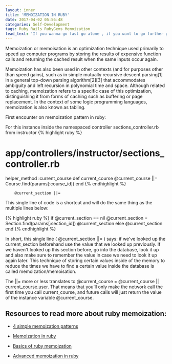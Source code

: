 ```yaml
---
layout: inner
title: 'MEMOIZATION IN RUBY'
date: 2017-04-02 05:56:48
categories: Self-Development
tags: Ruby Rails RubyGems Memoization
lead_text: 'If you wanna go fast go alone , if you want to go further go with a team.'
---
```


Memoization or memoisation is an optimization technique used primarily to speed up computer programs by storing the results of expensive function calls and returning the cached result when the same inputs occur again.

Memoization has also been used in other contexts (and for purposes other than speed gains), such as in simple mutually recursive descent parsing[1] in a general top-down parsing algorithm[2][3] that accommodates ambiguity and left recursion in polynomial time and space. Although related to caching, memoization refers to a specific case of this optimization, distinguishing it from forms of caching such as buffering or page replacement. In the context of some logic programming languages, memoization is also known as tabling.

First encounter on memoization pattern in ruby:

For this instance inside the namespaced controller sections_controller.rb from instructor
{% highlight ruby %}
# app/controllers/instructor/sections_controller.rb

helper_method :current_course
def current_course
    @current_course ||= Course.find(params[:course_id])
end
{% endhighlight %}

        @current_section ||=

This single line of code is a shortcut and will do the same thing as the multiple lines below:

{% highlight ruby %}
if @current_section == nil
    @current_section = Section.find(params[:section_id])
    @current_section
else
    @current_section
end
{% endhighlight %}

In short, this single line ( @current_section ||= ) says: if we've looked up the current_section beforehand use the value that we looked up previously. If we haven't looked up this section before, go into the database, look it up and also make sure to remember the value in case we need to look it up again later. This technique of storing certain values inside of the memory to reduce the times we have to find a certain value inside the database is called memoization/memoisation.

The ||= more or less translates to @current_course = @current_course || current_course.user. That means that you’ll only make the network call the first time you call current_course, and future calls will just return the value of the instance variable @current_course.

## Resources to read more about ruby memoization:

- [4 simple memoization patterns](http://www.justinweiss.com/articles/4-simple-memoization-patterns-in-ruby-and-one-gem/)

- [Memoization in ruby](https://atech.blog/atech/memoization-in-ruby)

- [Basics of ruby memoization](http://gavinmiller.io/2013/basics-of-ruby-memoization/)

- [Advanced memoization in ruby](http://gavinmiller.io/2013/advanced-memoization-in-ruby/)
